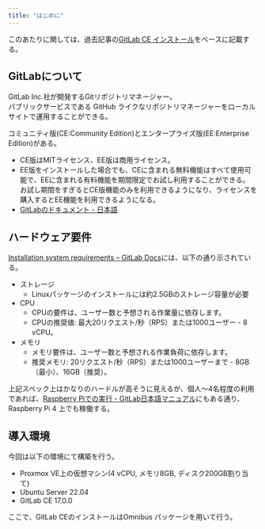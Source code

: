 ```yaml
---
title: "はじめに"
---
```


このあたりに関しては、過去記事の[GitLab CE インストール](https://zenn.dev/hr0t15/articles/98e421ccc894a9)をベースに記載する。


## GitLabについて

GitLab Inc.社が開発するGitリポジトリマネージャー。  
パブリックサービスである GitHub ライクなリポジトリマネージャーをローカルサイトで運用することができる。

コミュニティ版(CE:Community Edition)とエンタープライズ版(EE:Enterprise Edition)がある。

* CE版はMITライセンス、EE版は商用ライセンス。
* EE版をインストールした場合でも、CEに含まれる無料機能はすべて使用可能で、EEに含まれる有料機能を期間限定でお試し利用することができる。  
  お試し期間をすぎるとCE版機能のみを利用できるようになり、ライセンスを購入するとEE機能を利用できるようになる。
* [GitLabのドキュメント - 日本語](https://gitlab-docs.creationline.com/ee/index.html)

## ハードウェア要件

[Installation system requirements – GitLab Docs](https://docs.gitlab.com/ee/install/requirements.html)には、以下の通り示されている。

* ストレージ
  * Linuxパッケージのインストールには約2.5GBのストレージ容量が必要
* CPU
  * CPUの要件は、ユーザー数と予想される作業量に依存します。
  * CPUの推奨値: 最大20リクエスト/秒（RPS）または1000ユーザー - 8 vCPU。
* メモリ
  * メモリ要件は、ユーザー数と予想される作業負荷に依存します。
  * 推奨メモリ: 20リクエスト/秒（RPS）または1000ユーザーまで - 8GB（最小）、16GB（推奨）。


上記スペック上はかなりのハードルが高そうに見えるが、個人～4名程度の利用であれば、[Raspberry Piでの実行 - GitLab日本語マニュアル](https://gitlab-docs.creationline.com/omnibus/settings/rpi.html)にもある通り、Raspberry Pi 4 上でも稼働する。


## 導入環境

今回は以下の環境にて構築を行う。

* Proxmox VE上の仮想マシン(4 vCPU, メモリ8GB, ディスク200GB割り当て)
* Ubuntu Server 22.04
* GitLab CE 17.0.0

ここで、GitLab CEのインストールはOmnibus パッケージを用いて行う。
